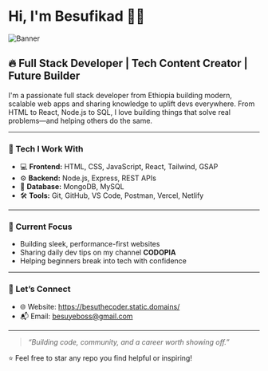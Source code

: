 # Hi, I'm Besufikad 👋🏽

![Banner](https://your-banner-link.com) <!-- Optional: add a nice banner -->

## 🔥 Full Stack Developer | Tech Content Creator | Future Builder

I'm a passionate full stack developer from Ethiopia building modern, scalable web apps and sharing knowledge to uplift devs everywhere. From HTML to React, Node.js to SQL, I love building things that solve real problems—and helping others do the same.

---

### 🚀 Tech I Work With

- 💻 **Frontend:** HTML, CSS, JavaScript, React, Tailwind, GSAP
- ⚙️ **Backend:** Node.js, Express, REST APIs
- 🧠 **Database:** MongoDB, MySQL
- 🛠 **Tools:** Git, GitHub, VS Code, Postman, Vercel, Netlify

---

### 🌱 Current Focus

- Building sleek, performance-first websites
- Sharing daily dev tips on my channel **CODOPIA**
- Helping beginners break into tech with confidence

---

### 📢 Let’s Connect

- 🌐 Website: https://besuthecoder.static.domains/
- 📬 Email: besuyeboss@gmail.com
---

> *“Building code, community, and a career worth showing off.”*

⭐️ Feel free to star any repo you find helpful or inspiring!
